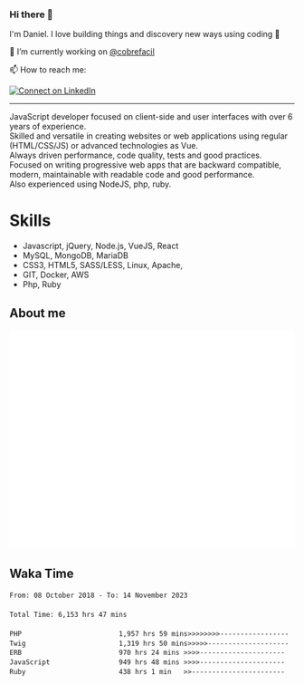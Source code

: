 ### Hi there 👋

I'm Daniel. I love building things and discovery new ways using coding :raised_hands: 

🔭 I’m currently working on [@cobrefacil](https://www.cobrefacil.com.br/)

📫 How to reach me:

[![Connect on LinkedIn](https://img.shields.io/badge/--linkedin?label=LinkedIn&logo=LinkedIn&style=social)](https://www.linkedin.com/in/daniel-cerverizzo/)

---

JavaScript developer focused on client-side and user interfaces with over 6 years of experience.  
Skilled and versatile in creating websites or web applications using regular (HTML/CSS/JS) or advanced technologies as Vue.  
Always driven performance, code quality, tests and good practices.  
 Focused on writing progressive web apps that are backward compatible, modern, maintainable with readable code and good performance.  
Also experienced using NodeJS, php, ruby. 


# Skills

 - Javascript, jQuery, Node.js, VueJS, React
 - MySQL, MongoDB, MariaDB    
 - CSS3, HTML5, SASS/LESS,  Linux, Apache,
 - GIT, Docker, AWS
 - Php, Ruby

## About me

![Metrics](/github-metrics.svg)

## Waka Time

<!--START_SECTION:waka-->

```txt
From: 08 October 2018 - To: 14 November 2023

Total Time: 6,153 hrs 47 mins

PHP                        1,957 hrs 59 mins>>>>>>>>-----------------   31.82 %
Twig                       1,319 hrs 50 mins>>>>>--------------------   21.45 %
ERB                        970 hrs 24 mins >>>>---------------------   15.77 %
JavaScript                 949 hrs 48 mins >>>>---------------------   15.43 %
Ruby                       438 hrs 1 min   >>-----------------------   07.12 %
```

<!--END_SECTION:waka-->

